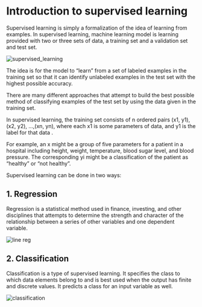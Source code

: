 # Introduction to supervised learning

Supervised learning is simply a formalization of the idea of learning from 
examples. In supervised learning, machine learning model
is learning provided with two or three sets of data, a training set and a validation set
and test set.

![supervised_learning](https://user-images.githubusercontent.com/64517073/95013511-5785a180-065e-11eb-88d1-a0e38e10bac5.jpg)

The idea is for the model to “learn” from a set of labeled examples in the training set so that it can
identify unlabeled examples in the test set with the highest possible accuracy.

There are many different approaches that attempt to build the best
possible method of classifying examples of the test set by using the data given in
the training set.

In supervised learning, the training set consists of n ordered pairs (x1, y1),
(x2, y2), ...,(xn, yn), where each x1 is some parameters of data,
and y1 is the label for that data .

For example, an x might be a group of five parameters for a patient in a hospital including height, weight, temperature, blood sugar
level, and blood pressure. 
The corresponding yi might be a classification of the patient as “healthy” or “not healthy”.

Supervised learning can be done in two ways:
## 1. Regression  

Regression is a statistical method used in finance, investing, and other disciplines 
that attempts to determine the strength and character of the relationship between 
a series of other variables and one dependent variable.

![line reg](https://user-images.githubusercontent.com/64517073/95014123-5ce4eb00-0662-11eb-9d4d-360f6f77c36f.png)


## 2.  Classification
Classification is a type of supervised learning. It specifies the class to which data elements belong to and
 is best used when the output has finite and discrete values. It predicts a class for an input variable as well.
 
 
![classification](https://user-images.githubusercontent.com/64517073/95014300-92d69f00-0663-11eb-824d-2e68439a928c.png)
 
